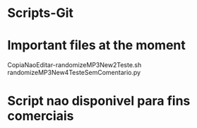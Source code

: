 # Scripts-Git
# Important files at the moment
CopiaNaoEditar-randomizeMP3New2Teste.sh
randomizeMP3New4TesteSemComentario.py

# Script nao disponivel para fins comerciais
